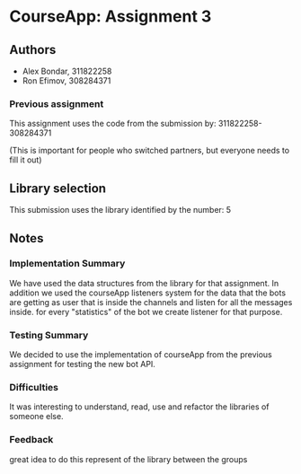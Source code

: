 # CourseApp: Assignment 3

## Authors
* Alex Bondar, 311822258
* Ron Efimov, 308284371

### Previous assignment
This assignment uses the code from the submission by: 311822258-308284371

(This is important for people who switched partners, but everyone needs to fill it out)

## Library selection
This submission uses the library identified by the number: 5

## Notes

### Implementation Summary
We have used the data structures from the library for that assignment.
In addition we used the courseApp listeners system for the data that 
the bots are getting as user that is inside the channels and listen 
for all the messages inside. for every "statistics" of the bot we 
create listener for that purpose.

### Testing Summary
We decided to use the implementation of courseApp from the previous assignment 
for testing the new bot API. 

### Difficulties
It was interesting to understand, read, use and refactor the libraries of someone else.


### Feedback
great idea to do this represent of the library between the groups